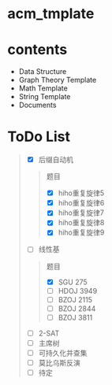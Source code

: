 # acm_tmplate

# contents
- Data Structure
- Graph Theory Template
- Math Template
- String Template
- Documents

# ToDo List

> + [x] 后缀自动机
> > 题目
> > + [x] hiho重复旋律5
> > + [x] hiho重复旋律6
> > + [x] hiho重复旋律7
> > + [x] hiho重复旋律8
> > + [x] hiho重复旋律9
> + [ ] 线性基
> > 题目
> > + [x] SGU 275
> > + [ ] HDOJ 3949
> > + [ ] BZOJ 2115
> > + [ ] BZOJ 2844
> > + [ ] BZOJ 3811
> + [ ] 2-SAT
> + [ ] 主席树
> + [ ] 可持久化并查集
> + [ ] 莫比乌斯反演
> + [ ] 待定
